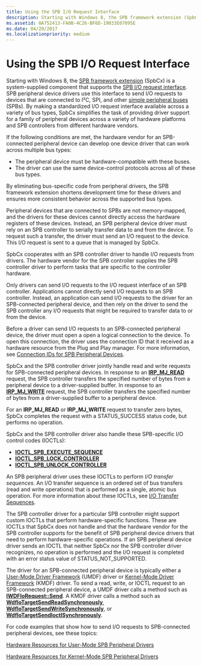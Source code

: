```yaml
---
title: Using the SPB I/O Request Interface
description: Starting with Windows 8, the SPB framework extension (SpbCx) is a system-supplied component that supports the SPB I/O request interface.
ms.assetid: 0A752413-FA0B-4C26-BF6D-19033E07095E
ms.date: 04/20/2017
ms.localizationpriority: medium
---
```


# Using the SPB I/O Request Interface

Starting with Windows 8, the [SPB framework extension](https://docs.microsoft.com/windows-hardware/drivers/spb/spb-framework-extension) (SpbCx) is a system-supplied component that supports the [SPB I/O request interface](https://docs.microsoft.com/previous-versions/hh698224(v=vs.85)). SPB peripheral device drivers use this interface to send I/O requests to devices that are connected to I²C, SPI, and other [simple peripheral buses](https://docs.microsoft.com/previous-versions/hh450903(v=vs.85)) (SPBs). By making a standardized I/O request interface available across a variety of bus types, SpbCx simplifies the task of providing driver support for a family of peripheral devices across a variety of hardware platforms and SPB controllers from different hardware vendors.

If the following conditions are met, the hardware vendor for an SPB-connected peripheral device can develop one device driver that can work across multiple bus types:

- The peripheral device must be hardware-compatible with these buses.
- The driver can use the same device-control protocols across all of these bus types.

By eliminating bus-specific code from peripheral drivers, the SPB framework extension shortens development time for these drivers and ensures more consistent behavior across the supported bus types.

Peripheral devices that are connected to SPBs are not memory-mapped, and the drivers for these devices cannot directly access the hardware registers of these devices. Instead, an SPB peripheral device driver must rely on an SPB controller to serially transfer data to and from the device. To request such a transfer, the driver must send an I/O request to the device. This I/O request is sent to a queue that is managed by SpbCx.

SpbCx cooperates with an SPB controller driver to handle I/O requests from drivers. The hardware vendor for the SPB controller supplies the SPB controller driver to perform tasks that are specific to the controller hardware.

Only drivers can send I/O requests to the I/O request interface of an SPB controller. Applications cannot directly send I/O requests to an SPB controller. Instead, an application can send I/O requests to the driver for an SPB-connected peripheral device, and then rely on the driver to send the SPB controller any I/O requests that might be required to transfer data to or from the device.

Before a driver can send I/O requests to an SPB-connected peripheral device, the driver must open a open a logical connection to the device. To open this connection, the driver uses the connection ID that it received as a hardware resource from the Plug and Play manager. For more information, see [Connection IDs for SPB Peripheral Devices](https://docs.microsoft.com/windows-hardware/drivers/spb/connection-ids-for-spb-connected-peripheral-devices).

SpbCx and the SPB controller driver jointly handle read and write requests for SPB-connected peripheral devices. In response to an [**IRP\_MJ\_READ**](https://docs.microsoft.com/previous-versions/ff546883(v=vs.85)) request, the SPB controller transfers the specified number of bytes from a peripheral device to a driver-supplied buffer. In response to an [**IRP\_MJ\_WRITE**](https://docs.microsoft.com/previous-versions//ff546904(v=vs.85)) request, the SPB controller transfers the specified number of bytes from a driver-supplied buffer to a peripheral device.

For an **IRP\_MJ\_READ** or **IRP\_MJ\_WRITE** request to transfer zero bytes, SpbCx completes the request with a STATUS\_SUCCESS status code, but performs no operation.

SpbCx and the SPB controller driver also handle these SPB-specific I/O control codes (IOCTLs):

- [**IOCTL\_SPB\_EXECUTE\_SEQUENCE**](https://docs.microsoft.com/windows-hardware/drivers/spb/spb-ioctls#ioctl-spb-execute-sequence)
- [**IOCTL\_SPB\_LOCK\_CONTROLLER**](https://docs.microsoft.com/windows-hardware/drivers/spb/spb-ioctls#ioctl-spb-lock-controller)
- [**IOCTL\_SPB\_UNLOCK\_CONTROLLER**](https://docs.microsoft.com/windows-hardware/drivers/spb/spb-ioctls#ioctl_spb_unlock_controller-control-code)

An SPB peripheral driver uses these IOCTLs to perform *I/O transfer sequences*. An I/O transfer sequence is an ordered set of bus transfers (read and write operations) that is performed as a single, atomic bus operation. For more information about these IOCTLs, see [I/O Transfer Sequences](https://docs.microsoft.com/windows-hardware/drivers/spb/i-o-transfer-sequences).

The SPB controller driver for a particular SPB controller might support custom IOCTLs that perform hardware-specific functions. These are IOCTLs that SpbCx does not handle and that the hardware vendor for the SPB controller supports for the benefit of SPB peripheral device drivers that need to perform hardware-specific operations. If an SPB peripheral device driver sends an IOCTL that neither SpbCx nor the SPB controller driver recognizes, no operation is performed and the I/O request is completed with an error status value of STATUS\_NOT\_SUPPORTED.

The driver for an SPB-connected peripheral device is typically either a [User-Mode Driver Framework](https://docs.microsoft.com/windows-hardware/drivers/wdf/overview-of-the-umdf) (UMDF) driver or [Kernel-Mode Driver Framework](https://docs.microsoft.com/windows-hardware/drivers/wdf/index) (KMDF) driver. To send a read, write, or IOCTL request to an SPB-connected peripheral device, a UMDF driver calls a method such as [**IWDFIoRequest::Send**](https://docs.microsoft.com/windows-hardware/drivers/ddi/wudfddi/nf-wudfddi-iwdfiorequest-send). A KMDF driver calls a method such as [**WdfIoTargetSendReadSynchronously**](https://docs.microsoft.com/windows-hardware/drivers/ddi/wdfiotarget/nf-wdfiotarget-wdfiotargetsendreadsynchronously), [**WdfIoTargetSendWriteSynchronously**](https://docs.microsoft.com/windows-hardware/drivers/ddi/wdfiotarget/nf-wdfiotarget-wdfiotargetsendwritesynchronously), or [**WdfIoTargetSendIoctlSynchronously**](https://docs.microsoft.com/windows-hardware/drivers/ddi/wdfiotarget/nf-wdfiotarget-wdfiotargetsendioctlsynchronously).

For code examples that show how to send I/O requests to SPB-connected peripheral devices, see these topics:

[Hardware Resources for User-Mode SPB Peripheral Drivers](https://docs.microsoft.com/windows-hardware/drivers/spb/hardware-resources-for-user-mode-spb-peripheral-drivers)

[Hardware Resources for Kernel-Mode SPB Peripheral Drivers](https://docs.microsoft.com/windows-hardware/drivers/spb/hardware-resources-for-kernel-mode-spb-peripheral-drivers)
